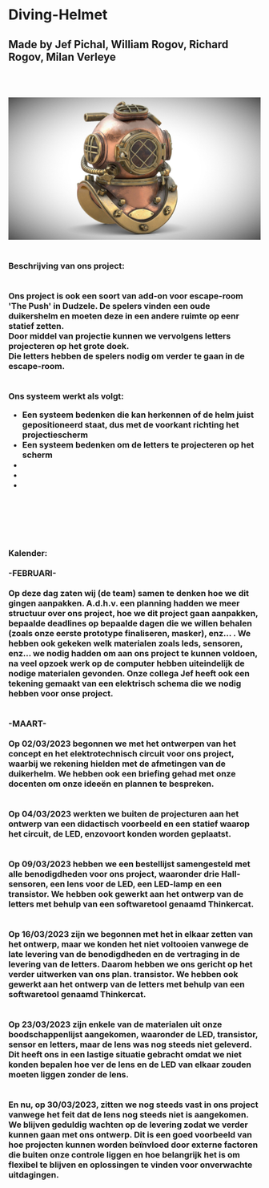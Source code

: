 # Diving-Helmet
<h2>Made by Jef Pichal, William Rogov, Richard Rogov, Milan Verleye</h2>
<br>
<br>
<br>
<img src="./diving-helmet.jpeg" alt="diving helmet">
<br>
<br>
<p>
<h3>
 Beschrijving van ons project:
<br>
<br>
<br>
 Ons project is ook een soort van add-on voor escape-room 'The Push' in Dudzele.<b>
 De spelers vinden een oude duikershelm en moeten deze in een andere ruimte op eenr statief zetten. <br>
Door middel van projectie kunnen we vervolgens letters projecteren op het grote doek. <br>
Die letters hebben de spelers nodig om verder te gaan in de escape-room. 
<br>
<br>
<br>
Ons systeem werkt als volgt: 
<br>
<ul>
    <li>Een systeem bedenken die kan herkennen of de helm juist gepositioneerd staat, dus met de voorkant richting het projectiescherm</li>
    <li>Een systeem bedenken om de letters te projecteren op het scherm</li>
    <li></li>
    <li></li>
    <li></li>
</ul>
<br>
<br>
<br>
<br>
<br>
Kalender:
<br>
<br>
-FEBRUARI-
<br>
<br>
Op deze dag zaten wij (de team) samen te denken hoe we dit gingen aanpakken. A.d.h.v. een planning hadden we meer structuur over ons project, hoe we dit project gaan aanpakken, bepaalde deadlines op bepaalde dagen die we willen behalen (zoals onze eerste prototype finaliseren, masker), enz... . We hebben ook gekeken welk materialen zoals leds, sensoren, enz... we nodig hadden om aan ons project te kunnen voldoen, na veel opzoek werk op de computer hebben uiteindelijk de nodige materialen gevonden. Onze collega Jef heeft ook een tekening gemaakt van een elektrisch schema die we nodig hebben voor onse project.
<br>
<br>
<br>
-MAART-
<br>
<br>
Op 02/03/2023 begonnen we met het ontwerpen van het concept en het elektrotechnisch circuit voor ons project, waarbij we rekening hielden met de afmetingen van de duikerhelm. We hebben ook een briefing gehad met onze docenten om onze ideeën en plannen te bespreken.
<br>
<br>
<br>
Op 04/03/2023 werkten we buiten de projecturen aan het ontwerp van een didactisch voorbeeld en een statief waarop het circuit, de LED, enzovoort konden worden geplaatst.
<br>
<br>
<br>
Op 09/03/2023 hebben we een bestellijst samengesteld met alle benodigdheden voor ons project, waaronder drie Hall-sensoren, een lens voor de LED, een LED-lamp en een transistor. We hebben ook gewerkt aan het ontwerp van de letters met behulp van een softwaretool genaamd Thinkercat.
<br>
<br>
<br>
Op 16/03/2023 zijn we begonnen met het in elkaar zetten van het ontwerp, maar we konden het niet voltooien vanwege de late levering van de benodigdheden en de vertraging in de levering van de letters. Daarom hebben we ons gericht op het verder uitwerken van ons plan.
transistor. We hebben ook gewerkt aan het ontwerp van de letters met behulp van een softwaretool genaamd Thinkercat.
<br>
<br>
<br>
Op 23/03/2023 zijn enkele van de materialen uit onze boodschappenlijst aangekomen, waaronder de LED, transistor, sensor en letters, maar de lens was nog steeds niet geleverd. Dit heeft ons in een lastige situatie gebracht omdat we niet konden bepalen hoe ver de lens en de LED van elkaar zouden moeten liggen zonder de lens.
<br>
<br>
<br>
En nu, op 30/03/2023, zitten we nog steeds vast in ons project vanwege het feit dat de lens nog steeds niet is aangekomen. We blijven geduldig wachten op de levering zodat we verder kunnen gaan met ons ontwerp. Dit is een goed voorbeeld van hoe projecten kunnen worden beïnvloed door externe factoren die buiten onze controle liggen en hoe belangrijk het is om flexibel te blijven en oplossingen te vinden voor onverwachte uitdagingen.
<br>
<br>
<br>


</h3>
</p>








